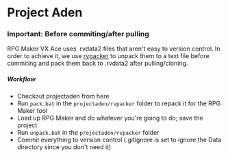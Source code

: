 # Project Aden

### Important: Before commiting/after pulling
RPG Maker VX Ace uses .rvdata2 files that aren't easy to version control. In order to achieve it, we use [rvpacker](http://github.com/akesterson/rvpacker) to unpack them to a text file before commiting and pack them back to .rvdata2 after pulling/cloning.

##### Workflow
* Checkout projectaden from here
* Run `pack.bat` in the `projectaden/rvpacker` folder to repack it for the RPG Maker tool
* Load up RPG Maker and do whatever you're going to do; save the project
* Run `unpack.bat` in the `projectaden/rvpacker` folder
* Commit everything to version control (.gitignore is set to ignore the Data directory since you don't need it)
